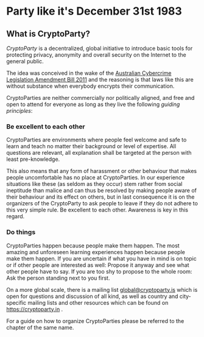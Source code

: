 Party like it's December 31st 1983
==================================

## What is CryptoParty?

*CryptoParty* is a decentralized, global initiative to introduce basic tools for protecting privacy, anonymity and overall security on the Internet to the general public.

The idea was conceived in the wake of the [Australian Cybercrime Legislation Amendment Bill 2011](http://theconversation.edu.au/cybercrime-bill-makes-it-through-but-what-does-that-mean-for-you-8953) and the reasoning is that laws like this are without substance when everybody encrypts their communication.

CryptoParties are neither commercially nor politically aligned, and free and open to attend for everyone as long as they live the following *guiding principles*:

### Be excellent to each other

CryptoParties are environments where people feel welcome and safe to learn and teach no matter their background or level of expertise. All questions are relevant, all explanation shall be targeted at the person with least pre-knowledge.

This also means that any form of harassment or other behaviour that makes people uncomfortable has no place at CryptoParties. In our experience situations like these (as seldom as they occur) stem rather from social ineptitude than malice and can thus be resolved by making people aware of their behaviour and its effect on others, but in last consequence it is on the organizers of the CryptoParty to ask people to leave if they do not adhere to this very simple rule. Be excellent to each other. Awareness is key in this regard.


### Do things

CryptoParties happen because people make them happen. The most amazing and unforeseen learning experiences happen because people make them happen. If you are uncertain if what you have in mind is on topic or if other people are interested as well: Propose it anyway and see what other people have to say. If you are too shy to propose to the whole room: Ask the person standing next to you first.

On a more global scale, there is a mailing list [<global@cryptoparty.is>](https://cryptoparty.is/mailman/listinfo/global) which is open for questions and discussion of all kind, as well as country and city-specific mailing lists and other resources which can be found on https://cryptoparty.in .

For a guide on how to organize CryptoParties please be referred to the chapter of the same name.

